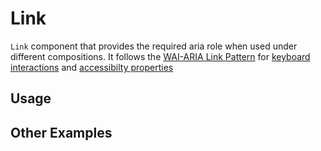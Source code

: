 # Link

`Link` component that provides the required aria role when used under different
compositions. It follows the
[WAI-ARIA Link Pattern](https://www.w3.org/WAI/ARIA/apg/patterns/link/) for
[keyboard interactions](https://www.w3.org/WAI/ARIA/apg/patterns/link/#:~:text=and%20img%20elements.-,Keyboard%20Interaction,-Enter)
and
[accessibilty properties](https://www.w3.org/WAI/ARIA/apg/patterns/link/#:~:text=for%20the%20link.-,WAI%2DARIA%20Roles%2C%20States%2C%20and%20Properties,-The%20element%20containing)

<!-- ADD_TOC -->

## Usage

<!-- ADD_EXAMPLE src/link/stories/templates/LinkBasicJsx.ts -->

<!-- CODESANDBOX
link_title: Link
js: src/link/stories/templates/LinkBasicJsx.ts
-->
<!-- CODESANDBOX
link_title: Link TS
tsx: src/link/stories/templates/LinkBasicTsx.ts
-->

## Other Examples

<!-- CODESANDBOX
link_title: Link Span
js: src/link/stories/templates/LinkSpanJsx.ts
-->
<!-- CODESANDBOX
link_title: Link Span TS
tsx: src/link/stories/templates/LinkSpanTsx.ts
-->

<!-- ADD_COMPOSITION src/link -->

<!-- ADD_PROPS src/link -->
